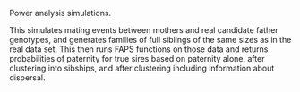 Power analysis simulations.

This simulates mating events between mothers and real candidate father
genotypes, and generates families of full siblings of the same sizes as in 
the real data set. This then runs FAPS functions on those data and returns
probabilities of paternity for true sires based on paternity alone, after
clustering into sibships, and after clustering including information about
dispersal.